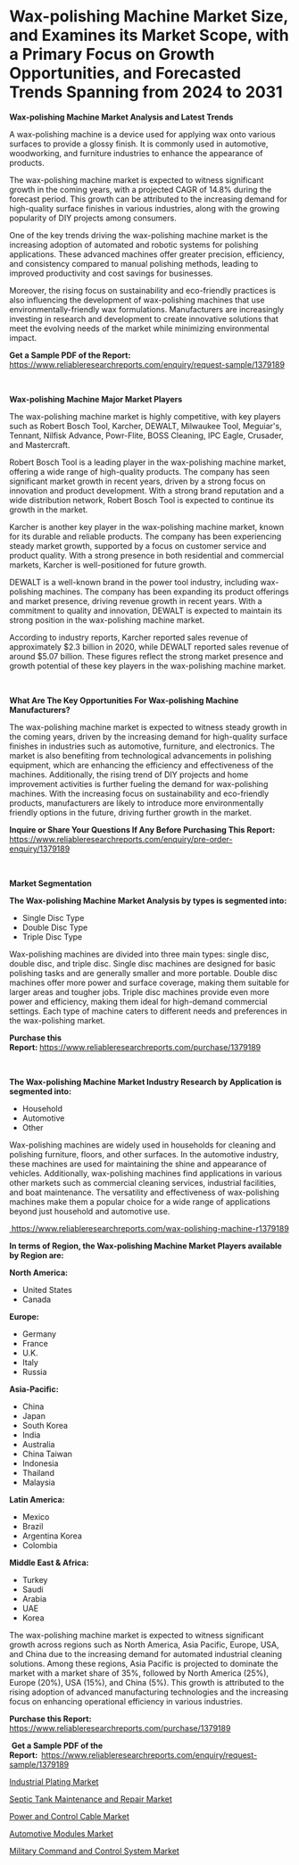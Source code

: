 <p><h1>Wax-polishing Machine Market Size, and Examines its Market Scope, with a Primary Focus on Growth Opportunities, and Forecasted Trends Spanning from 2024 to 2031</h1></p><p><strong>Wax-polishing Machine Market Analysis and Latest Trends</strong></p>
<p><p>A wax-polishing machine is a device used for applying wax onto various surfaces to provide a glossy finish. It is commonly used in automotive, woodworking, and furniture industries to enhance the appearance of products.</p><p>The wax-polishing machine market is expected to witness significant growth in the coming years, with a projected CAGR of 14.8% during the forecast period. This growth can be attributed to the increasing demand for high-quality surface finishes in various industries, along with the growing popularity of DIY projects among consumers.</p><p>One of the key trends driving the wax-polishing machine market is the increasing adoption of automated and robotic systems for polishing applications. These advanced machines offer greater precision, efficiency, and consistency compared to manual polishing methods, leading to improved productivity and cost savings for businesses.</p><p>Moreover, the rising focus on sustainability and eco-friendly practices is also influencing the development of wax-polishing machines that use environmentally-friendly wax formulations. Manufacturers are increasingly investing in research and development to create innovative solutions that meet the evolving needs of the market while minimizing environmental impact.</p></p>
<p><strong>Get a Sample PDF of the Report:&nbsp;</strong> <a href="https://www.reliableresearchreports.com/enquiry/request-sample/1379189">https://www.reliableresearchreports.com/enquiry/request-sample/1379189</a></p>
<p>&nbsp;</p>
<p><strong>Wax-polishing Machine Major Market Players</strong></p>
<p><p>The wax-polishing machine market is highly competitive, with key players such as Robert Bosch Tool, Karcher, DEWALT, Milwaukee Tool, Meguiar's, Tennant, Nilfisk Advance, Powr-Flite, BOSS Cleaning, IPC Eagle, Crusader, and Mastercraft.</p><p>Robert Bosch Tool is a leading player in the wax-polishing machine market, offering a wide range of high-quality products. The company has seen significant market growth in recent years, driven by a strong focus on innovation and product development. With a strong brand reputation and a wide distribution network, Robert Bosch Tool is expected to continue its growth in the market.</p><p>Karcher is another key player in the wax-polishing machine market, known for its durable and reliable products. The company has been experiencing steady market growth, supported by a focus on customer service and product quality. With a strong presence in both residential and commercial markets, Karcher is well-positioned for future growth.</p><p>DEWALT is a well-known brand in the power tool industry, including wax-polishing machines. The company has been expanding its product offerings and market presence, driving revenue growth in recent years. With a commitment to quality and innovation, DEWALT is expected to maintain its strong position in the wax-polishing machine market.</p><p>According to industry reports, Karcher reported sales revenue of approximately $2.3 billion in 2020, while DEWALT reported sales revenue of around $5.07 billion. These figures reflect the strong market presence and growth potential of these key players in the wax-polishing machine market.</p></p>
<p>&nbsp;</p>
<p><strong>What Are The Key Opportunities For Wax-polishing Machine Manufacturers?</strong></p>
<p><p>The wax-polishing machine market is expected to witness steady growth in the coming years, driven by the increasing demand for high-quality surface finishes in industries such as automotive, furniture, and electronics. The market is also benefiting from technological advancements in polishing equipment, which are enhancing the efficiency and effectiveness of the machines. Additionally, the rising trend of DIY projects and home improvement activities is further fueling the demand for wax-polishing machines. With the increasing focus on sustainability and eco-friendly products, manufacturers are likely to introduce more environmentally friendly options in the future, driving further growth in the market.</p></p>
<p><strong>Inquire or Share Your Questions If Any Before Purchasing This Report:</strong> <a href="https://www.reliableresearchreports.com/enquiry/pre-order-enquiry/1379189">https://www.reliableresearchreports.com/enquiry/pre-order-enquiry/1379189</a></p>
<p>&nbsp;</p>
<p><strong>Market Segmentation</strong></p>
<p><strong>The Wax-polishing Machine Market Analysis by types is segmented into:</strong></p>
<p><ul><li>Single Disc Type</li><li>Double Disc Type</li><li>Triple Disc Type</li></ul></p>
<p><p>Wax-polishing machines are divided into three main types: single disc, double disc, and triple disc. Single disc machines are designed for basic polishing tasks and are generally smaller and more portable. Double disc machines offer more power and surface coverage, making them suitable for larger areas and tougher jobs. Triple disc machines provide even more power and efficiency, making them ideal for high-demand commercial settings. Each type of machine caters to different needs and preferences in the wax-polishing market.</p></p>
<p><strong>Purchase this Report:&nbsp;</strong><a href="https://www.reliableresearchreports.com/purchase/1379189">https://www.reliableresearchreports.com/purchase/1379189</a></p>
<p>&nbsp;</p>
<p><strong>The Wax-polishing Machine Market Industry Research by Application is segmented into:</strong></p>
<p><ul><li>Household</li><li>Automotive</li><li>Other</li></ul></p>
<p><p>Wax-polishing machines are widely used in households for cleaning and polishing furniture, floors, and other surfaces. In the automotive industry, these machines are used for maintaining the shine and appearance of vehicles. Additionally, wax-polishing machines find applications in various other markets such as commercial cleaning services, industrial facilities, and boat maintenance. The versatility and effectiveness of wax-polishing machines make them a popular choice for a wide range of applications beyond just household and automotive use.</p></p>
<p><a href="https://www.reliableresearchreports.com/wax-polishing-machine-r1379189">&nbsp;https://www.reliableresearchreports.com/wax-polishing-machine-r1379189</a></p>
<p><strong>In terms of Region, the Wax-polishing Machine Market Players available by Region are:</strong></p>
<p>
    <p> <strong> North America: </strong>
        <ul>
            <li>United States</li>
            <li>Canada</li>
        </ul>
        </p> 
    <p> <strong> Europe: </strong>
        <ul>
            <li>Germany</li>
            <li>France</li>
            <li>U.K.</li>
            <li>Italy</li>
            <li>Russia</li>
        </ul>
        </p> 
    <p> <strong> Asia-Pacific: </strong>
        <ul>
            <li>China</li>
            <li>Japan</li>
            <li>South Korea</li>
            <li>India</li>
            <li>Australia</li>
            <li>China Taiwan</li>
            <li>Indonesia</li>
            <li>Thailand</li>
            <li>Malaysia</li>
        </ul>
        </p> 
    <p> <strong> Latin America: </strong>
        <ul>
            <li>Mexico</li>
            <li>Brazil</li>
            <li>Argentina Korea</li>
            <li>Colombia</li>
        </ul>
        </p> 
    <p> <strong> Middle East & Africa: </strong>
        <ul>
            <li>Turkey</li>
            <li>Saudi</li>
            <li>Arabia</li>
            <li>UAE</li>
            <li>Korea</li>
        </ul>
    </p>
    </p>
<p><p>The wax-polishing machine market is expected to witness significant growth across regions such as North America, Asia Pacific, Europe, USA, and China due to the increasing demand for automated industrial cleaning solutions. Among these regions, Asia Pacific is projected to dominate the market with a market share of 35%, followed by North America (25%), Europe (20%), USA (15%), and China (5%). This growth is attributed to the rising adoption of advanced manufacturing technologies and the increasing focus on enhancing operational efficiency in various industries.</p></p>
<p><strong>Purchase this Report: </strong><a href="https://www.reliableresearchreports.com/purchase/1379189">https://www.reliableresearchreports.com/purchase/1379189</a></p>
<p>&nbsp;<strong>Get a Sample PDF of the Report:&nbsp;&nbsp;</strong><a href="https://www.reliableresearchreports.com/enquiry/request-sample/1379189">https://www.reliableresearchreports.com/enquiry/request-sample/1379189</a></p>
<p><strong></strong></p>
<p><p><a href="https://issuu.com/reportprime-2/docs/industrial-plating-market-size-2030.pptx">Industrial Plating Market</a></p><p><a href="https://www.linkedin.com/pulse/global-septic-tank-maintenance-repair-market-trends-insights-growth-3yypf?trackingId=S4y0v%2B%2FTDMpTq0zh%2BI0fZQ%3D%3D">Septic Tank Maintenance and Repair Market</a></p><p><a href="https://issuu.com/reportprime-2/docs/power-and-control-cable-market-size-2030.pptx">Power and Control Cable Market</a></p><p><a href="https://github.com/kaiserrayhan25/Market-Research-Report-List-1/blob/main/automotive-modules-market.md">Automotive Modules Market</a></p><p><a href="https://github.com/StackRhonda/Market-Research-Report-List-1/blob/main/military-command-and-control-system-market.md">Military Command and Control System Market</a></p></p>
